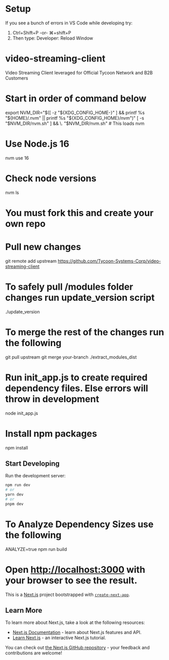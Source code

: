# Setup
If you see a bunch of errors in VS Code while developing try:
1. Ctrl+Shift+P -or- ⌘+shift+P
2. Then type: Developer: Reload Window

# video-streaming-client
Video Streaming Client leveraged for Official Tycoon Network and B2B Customers

# Start in order of command below

export NVM_DIR="$([ -z "${XDG_CONFIG_HOME-}" ] && printf %s "${HOME}/.nvm" || printf %s "${XDG_CONFIG_HOME}/nvm")"
[ -s "$NVM_DIR/nvm.sh" ] && \. "$NVM_DIR/nvm.sh" # This loads nvm

# Use Node.js 16
nvm use 16

# Check node versions
nvm ls

# You must fork this and create your own repo
# Pull new changes

git remote add upstream https://github.com/Tycoon-Systems-Corp/video-streaming-client

# To safely pull /modules folder changes run update_version script
./update_version

# To merge the rest of the changes run the following
git pull upstream
git merge your-branch
./extract_modules_dist

# Run init_app.js to create required dependency files. Else errors will throw in development
node init_app.js

# Install npm packages
npm install

## Start Developing

Run the development server:

```bash
npm run dev
# or
yarn dev
# or
pnpm dev
```

# To Analyze Dependency Sizes use the following

ANALYZE=true npm run build

# Open [http://localhost:3000](http://localhost:3000) with your browser to see the result.

This is a [Next.js](https://nextjs.org/) project bootstrapped with [`create-next-app`](https://github.com/vercel/next.js/tree/canary/packages/create-next-app).

## Learn More

To learn more about Next.js, take a look at the following resources:

- [Next.js Documentation](https://nextjs.org/docs) - learn about Next.js features and API.
- [Learn Next.js](https://nextjs.org/learn) - an interactive Next.js tutorial.

You can check out [the Next.js GitHub repository](https://github.com/vercel/next.js/) - your feedback and contributions are welcome!
